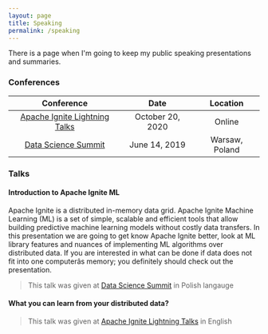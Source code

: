 ```yaml
---
layout: page
title: Speaking
permalink: /speaking
---
```


There is a page when I'm going to keep my public speaking presentations and summaries.

### Conferences

| Conference | Date | Location |
|:----------:|:----:|:--------:|
| [Apache Ignite Lightning Talks](https://www.meetup.com/Apache-Ignite-Virtual-Meetup/events/273921637/) | October 20, 2020 | Online |
| [Data Science Summit](https://dssconf.pl) | June 14, 2019 | Warsaw, Poland |


### Talks

#### Introduction to Apache Ignite ML

Apache Ignite is a distributed in-memory data grid. Apache Ignite Machine Learning (ML) is a set of simple, scalable and efficient tools that allow building predictive machine learning models without costly data transfers. In this presentation we are going to get know Apache Ignite better, look at ML library features and nuances of implementing ML algorithms over distributed data. If you are interested in what can be done if data does not fit into one computerâs memory; you definitely should check out the presentation.


> This talk was given at [Data Science Summit](https://dssconf.pl) in Polish langauge

#### What you can learn from your distributed data?
> This talk was given at [Apache Ignite Lightning Talks](https://www.meetup.com/Apache-Ignite-Virtual-Meetup/events/273921637/) in English